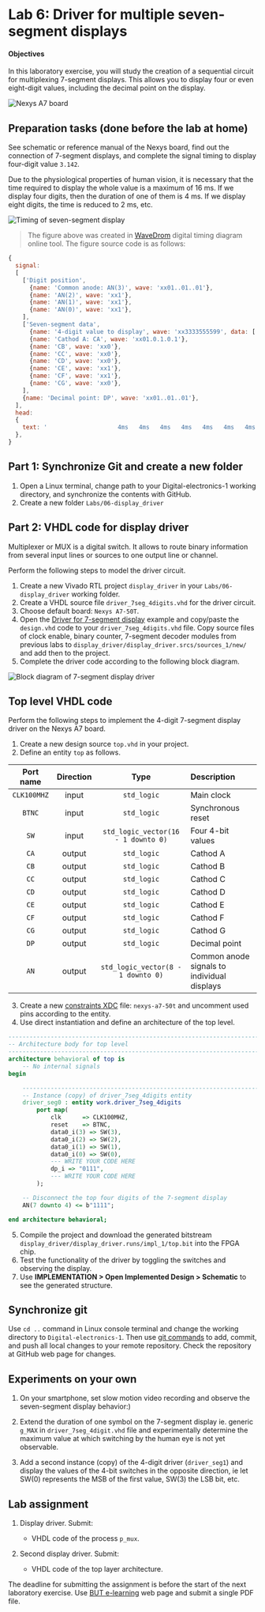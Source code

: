 # Lab 6: Driver for multiple seven-segment displays

#### Objectives

In this laboratory exercise, you will study the creation of a sequential circuit for multiplexing 7-segment displays. This allows you to display four or even eight-digit values, including the decimal point on the display.

![Nexys A7 board](Images/nexys_a7_driver.jpg)


## Preparation tasks (done before the lab at home)

See schematic or reference manual of the Nexys board, find out the connection of 7-segment displays, and complete the signal timing to display four-digit value `3.142`.

Due to the physiological properties of human vision, it is necessary that the time required to display the whole value is a maximum of 16&nbsp;ms. If we display four digits, then the duration of one of them is 4&nbsp;ms. If we display eight digits, the time is reduced to 2&nbsp;ms, etc.

![Timing of seven-segment display](Images/wavedrom_7-segment.png)

> The figure above was created in [WaveDrom](https://wavedrom.com/) digital timing diagram online tool. The figure source code is as follows:
>
```javascript
{
  signal:
  [
    ['Digit position',
      {name: 'Common anode: AN(3)', wave: 'xx01..01..01'},
      {name: 'AN(2)', wave: 'xx1'},
      {name: 'AN(1)', wave: 'xx1'},
      {name: 'AN(0)', wave: 'xx1'},
    ],
    ['Seven-segment data',
      {name: '4-digit value to display', wave: 'xx3333555599', data: ['3','1','4','2','3','1','4','2','3','1']},
      {name: 'Cathod A: CA', wave: 'xx01.0.1.0.1'},
      {name: 'CB', wave: 'xx0'},
      {name: 'CC', wave: 'xx0'},
      {name: 'CD', wave: 'xx0'},
      {name: 'CE', wave: 'xx1'},
      {name: 'CF', wave: 'xx1'},
      {name: 'CG', wave: 'xx0'},
    ],
    {name: 'Decimal point: DP', wave: 'xx01..01..01'},
  ],
  head:
  {
    text: '                    4ms   4ms   4ms   4ms   4ms   4ms   4ms   4ms   4ms   4ms',
  },
}
```


## Part 1: Synchronize Git and create a new folder

1. Open a Linux terminal, change path to your Digital-electronics-1 working directory, and synchronize the contents with GitHub.
2. Create a new folder `Labs/06-display_driver`


## Part 2: VHDL code for display driver

Multiplexer or MUX is a digital switch. It allows to route binary information from several input lines or sources to one output line or channel.

Perform the following steps to model the driver circuit.

   1. Create a new Vivado RTL project `display_driver` in your `Labs/06-display_driver` working folder.
   2. Create a VHDL source file `driver_7seg_4digits.vhd` for the driver circuit.
   3. Choose default board: `Nexys A7-50T`.
   4. Open the [Driver for 7-segment display](https://www.edaplayground.com/x/3f_A) example and copy/paste the `design.vhd` code to your `driver_7seg_4digits.vhd` file. Copy source files of clock enable, binary counter, 7-segment decoder modules from previous labs to `display_driver/display_driver.srcs/sources_1/new/` and add then to the project.
   5. Complete the driver code according to the following block diagram.

![Block diagram of 7-segment display driver](Images/schema_driver.jpg)


## Top level VHDL code

Perform the following steps to implement the 4-digit 7-segment display driver on the Nexys A7 board.

   1. Create a new design source `top.vhd` in your project.
   2. Define an entity `top` as follows.

   | **Port name** | **Direction** | **Type** | **Description** |
   | :-: | :-: | :-: | :-- |
   | `CLK100MHZ` | input | `std_logic` | Main clock |
   | `BTNC` | input | `std_logic` | Synchronous reset |
   | `SW`  | input   | `std_logic_vector(16 - 1 downto 0)` | Four 4-bit values |
   | `CA` | output | `std_logic` | Cathod A |
   | `CB` | output | `std_logic` | Cathod B |
   | `CC` | output | `std_logic` | Cathod C |
   | `CD` | output | `std_logic` | Cathod D |
   | `CE` | output | `std_logic` | Cathod E |
   | `CF` | output | `std_logic` | Cathod F |
   | `CG` | output | `std_logic` | Cathod G |
   | `DP` | output | `std_logic` | Decimal point |
   | `AN` | output | `std_logic_vector(8 - 1 downto 0)` | Common anode signals to individual displays |

   3. Create a new [constraints XDC](https://github.com/Digilent/digilent-xdc) file: `nexys-a7-50t` and uncomment used pins according to the entity.
   4. Use direct instantiation and define an architecture of the top level.

```vhdl
------------------------------------------------------------------------
-- Architecture body for top level
------------------------------------------------------------------------
architecture behavioral of top is
    -- No internal signals
begin

    --------------------------------------------------------------------
    -- Instance (copy) of driver_7seg_4digits entity
    driver_seg0 : entity work.driver_7seg_4digits
        port map(
            clk      => CLK100MHZ,
            reset    => BTNC,
            data0_i(3) => SW(3),
            data0_i(2) => SW(2),
            data0_i(1) => SW(1),
            data0_i(0) => SW(0),
            --- WRITE YOUR CODE HERE
            dp_i => "0111",
            --- WRITE YOUR CODE HERE
        );

    -- Disconnect the top four digits of the 7-segment display
    AN(7 downto 4) <= b"1111";

end architecture behavioral;
```

   5. Compile the project and download the generated bitstream `display_driver/display_driver.runs/impl_1/top.bit` into the FPGA chip.
   6. Test the functionality of the driver by toggling the switches and observing the display.
   7. Use **IMPLEMENTATION > Open Implemented Design > Schematic** to see the generated structure.


## Synchronize git

Use `cd ..` command in Linux console terminal and change the working directory to `Digital-electronics-1`. Then use [git commands](https://github.com/joshnh/Git-Commands) to add, commit, and push all local changes to your remote repository. Check the repository at GitHub web page for changes.


## Experiments on your own

1. On your smartphone, set slow motion video recording and observe the seven-segment display behavior:)

2. Extend the duration of one symbol on the 7-segment display ie. generic `g_MAX` in `driver_7seg_4digit.vhd` file and experimentally determine the maximum value at which switching by the human eye is not yet observable.

3. Add a second instance (copy) of the 4-digit driver (`driver_seg1`) and display the values of the 4-bit switches in the opposite direction, ie let SW(0) represents the MSB of the first value, SW(3) the LSB bit, etc.


## Lab assignment

1. Display driver. Submit:
    * VHDL code of the process `p_mux`.

2. Second display driver. Submit:
    * VHDL code of the top layer architecture.

The deadline for submitting the assignment is before the start of the next laboratory exercise. Use [BUT e-learning](https://moodle.vutbr.cz/) web page and submit a single PDF file.

